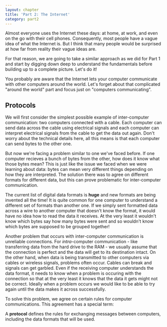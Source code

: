 ```yaml
---
layout: chapter
title: 'Part 2: The Internet'
category: part2
---
```


Almost everyone uses the Internet these days: at home, at work, and even on the
go with their cell phones. Consequently, most people have a vague idea of what
the Internet is. But I think that many people would be surprised at how far from
reality their vague ideas are.

For that reason, we are going to take a similar approach as we did for Part 1
and start by digging down deep to understand the fundamentals before building up
to a complete picture. Let's do it!

You probably are aware that the Internet lets your computer communicate with
other computers around the world. Let's forget about that complicated "around
the world" part and focus just on "computers communicating".

## Protocols ##

We will first consider the simplest possible example of inter-computer
communication: two computers connected with a cable. Each computer can send data
across the cable using electrical signals and each computer can interpret
electrical signals from the cable to get the data out again. Don't worry about
the technical details here, all this means is that each computer can send bytes
to the other one.

But now we're facing a problem similar to one we've faced before. If one
computer recieves a bunch of bytes from the other, how does it know what those
bytes mean? This is just like the issue we faced when we were learning about
data: bytes can mean very different things depending on how they are
interpreted. The solution there was to agree on different formats for different
data, but this can prove problematic for inter-computer communication.

The current list of digital data formats is **huge** and new formats are being
invented all the time! It is quite common for one computer to understand a
different set of formats than another one. If we simply sent formatted data
across a wire to another computer that doesn't know the format, it would have no
idea how to read the data it receives. At the very least it wouldn't know which
bytes say how many bytes were sent and so wouldn't know which bytes are supposed
to be grouped together!

Another problem that occurs with inter-computer communication is unreliable
connections. For _intra_-computer communication - like transferring data from the
hard drive to the RAM - we usually assume that the connection is perfect and the
data will get to its destination intact. On the other hand, when data is being
transmitted to other computers via cables or wireless signals, problems often
occur. Cables can break and signals can get garbled. Even if the receiving
computer understands the data format, it needs to know when a problem is
occuring with the connection so that at the very least it knows that the data it
gets might not be correct. Ideally when a problem occurs we would like to be
able to try again until the data makes it across successfully.

To solve this problem, we agree on certain rules for computer communications.
This agreement has a special term:

<div class="alert alert-warning">
A <strong>protocol</strong> defines the rules for exchanging messages between
computers, including the data formats that will be used.
</div>

